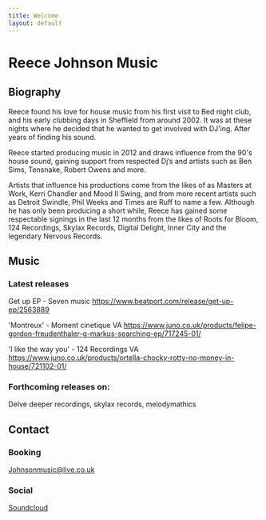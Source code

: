 ```yaml
---
title: Welcome
layout: default
---
```


# Reece Johnson Music

## Biography

Reece found his love for house music from his first visit to Bed night club, and his early clubbing days in Sheffield from around 2002. It was at these nights where he decided that he wanted to get involved with DJ’ing. After years of finding his sound.

Reece started producing music in 2012 and draws influence from the 90's house sound, gaining support from respected Dj’s and artists such as Ben Sims, Tensnake, Robert Owens and more.

Artists that influence his productions come from the likes of as Masters at Work, Kerri Chandler and Mood II Swing, and from more recent artists such as Detroit Swindle, Phil Weeks and Times are Ruff to name a few. Although he has only been producing a short while, Reece has gained some respectable signings in the last 12 months from the likes of Roots for Bloom, 124 Recordings, Skylax Records, Digital Delight, Inner City and the legendary Nervous Records.

## Music

### Latest releases

Get up EP - Seven music
https://www.beatport.com/release/get-up-ep/2563889

'Montreux' - Moment cinetique VA
https://www.juno.co.uk/products/felipe-gordon-freudenthaler-g-markus-searching-ep/717245-01/

'I like the way you' - 124 Recordings VA
https://www.juno.co.uk/products/ortella-chocky-rotty-no-money-in-house/721102-01/

### Forthcoming releases on:

Delve deeper recordings, skylax records, melodymathics

## Contact

### Booking

[Johnsonmusic@live.co.uk](Johnsonmusic@live.co.uk)

### Social

[Soundcloud](https://soundcloud.com/reecejohnsonmsc)



